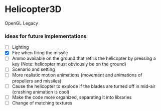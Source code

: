 # Helicopter3D
 OpenGL Legacy

### Ideas for future implementations
- [ ] Lighting
- [x] Fire when firing the missile
- [ ] Ammo available on the ground that refills the helicopter by pressing a key (Note: helicopter must obviously be on the ground)
- [ ] Scenario and setting
- [ ] More realistic motion animations (movement and animations of propellers and missiles)
- [ ] Cause the helicopter to explode if the blades are turned off in mid-air (crashing animation is cool)
- [ ] Make the code more organized, separating it into libraries
- [ ] Change of matching textures
